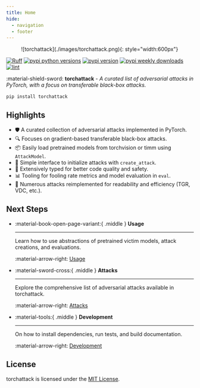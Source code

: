 ```yaml
---
title: Home
hide:
  - navigation
  - footer
---
```


<style>
  .md-typeset h1,
  .md-content__button {
    display: none;
  }
</style>

<figure markdown="span">
![torchattack](./images/torchattack.png){: style="width:600px"}
</figure>

[![Ruff](https://img.shields.io/endpoint?url=https://raw.githubusercontent.com/astral-sh/ruff/refs/heads/main/assets/badge/v2.json)](https://github.com/astral-sh/ruff)
[![pypi python versions](https://img.shields.io/pypi/pyversions/torchattack.svg?logo=pypi&logoColor=white&labelColor=2D3339)](https://pypi.python.org/pypi/torchattack)
[![pypi version](https://img.shields.io/pypi/v/torchattack.svg?logo=pypi&logoColor=white&labelColor=2D3339)](https://pypi.python.org/pypi/torchattack)
[![pypi weekly downloads](https://img.shields.io/pypi/dm/torchattack?logo=pypi&logoColor=white&labelColor=2D3339)](https://pypi.python.org/pypi/torchattack)
[![lint](https://github.com/spencerwooo/torchattack/actions/workflows/ci.yml/badge.svg)](https://github.com/spencerwooo/torchattack/actions/workflows/ci.yml)

:material-shield-sword: **torchattack** - _A curated list of adversarial attacks in PyTorch, with a focus on transferable black-box attacks._

```shell
pip install torchattack
```

## Highlights

- 🛡️ A curated collection of adversarial attacks implemented in PyTorch.
- 🔍 Focuses on gradient-based transferable black-box attacks.
- 📦 Easily load pretrained models from torchvision or timm using `AttackModel`.
- 🔄 Simple interface to initialize attacks with `create_attack`.
- 🔧 Extensively typed for better code quality and safety.
- 📊 Tooling for fooling rate metrics and model evaluation in `eval`.
- 🔁 Numerous attacks reimplemented for readability and efficiency (TGR, VDC, etc.).

## Next Steps

<div class="grid cards" markdown>

- :material-book-open-page-variant:{ .middle } **Usage**

    ***

    Learn how to use abstractions of pretrained victim models, attack creations, and evaluations.

    :material-arrow-right: [Usage](./usage/index.md)

- :material-sword-cross:{ .middle } **Attacks**

    ***

    Explore the comprehensive list of adversarial attacks available in torchattack.

    :material-arrow-right: [Attacks](./attacks/index.md)

- :material-tools:{ .middle } **Development**

    ***

    On how to install dependencies, run tests, and build documentation.

    :material-arrow-right: [Development](./development.md)

</div>

## License

torchattack is licensed under the [MIT License](https://github.com/spencerwooo/torchattack/blob/main/LICENSE).
